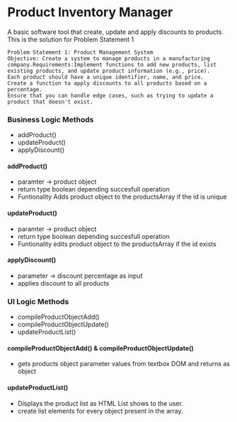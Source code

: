 # Product Inventory Manager

A basic software tool that create, update and apply discounts to products. This is the solution for Problem Statement 1

```
Problem Statement 1: Product Management System
Objective: Create a system to manage products in a manufacturing company.Requirements:Implement functions to add new products, list existing products, and update product information (e.g., price).
Each product should have a unique identifier, name, and price.
Create a function to apply discounts to all products based on a percentage.
Ensure that you can handle edge cases, such as trying to update a product that doesn't exist.
```

### Business Logic Methods

* addProduct()
* updateProduct()
* applyDiscount()

#### addProduct()

* paramter -> product object
* return type boolean depending succesfull operation
* Funtionality Adds product object to the productsArray if the id is unique

#### updateProduct()

* paramter -> product object
* return type boolean depending succesfull operation
* Funtionality edits product object to the productsArray if the id exists

#### applyDiscount()

* parameter -> discount percentage as input
* applies discount to all products


### UI Logic Methods

* compileProductObjectAdd()
* compileProductObjectUpdate()
* updateProductList()

#### compileProductObjectAdd() & compileProductObjectUpdate()

* gets products object parameter values from textbox DOM and returns as object

#### updateProductList()

* Displays the product list as HTML List shows to the user.
* create list elements for every object present in the array.
